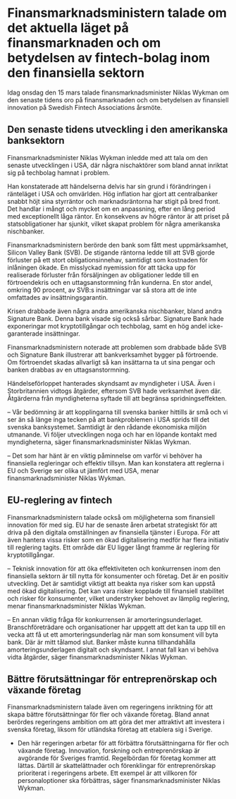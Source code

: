 # Finansmarknadsministern talade om det aktuella läget på finansmarknaden och om betydelsen av fintech-bolag inom den finansiella sektorn

Idag onsdag den 15 mars talade finansmarknadsminister Niklas Wykman om den senaste tidens oro på finansmarknaden och om betydelsen av finansiell innovation på Swedish Fintech Associations årsmöte.

## Den senaste tidens utveckling i den amerikanska banksektorn

Finansmarknadsminister Niklas Wykman inledde med att tala om den senaste utvecklingen i USA, där några nischaktörer som bland annat inriktat sig på techbolag hamnat i problem.

Han konstaterade att händelserna delvis har sin grund i förändringen i ränteläget i USA och omvärlden. Hög inflation har gjort att centralbanker snabbt höjt sina styrräntor och marknadsräntorna har stigit på bred front. Det handlar i mångt och mycket om en anpassning, efter en lång period med exceptionellt låga räntor. En konsekvens av högre räntor är att priset på statsobligationer har sjunkit, vilket skapat problem för några amerikanska nischbanker.

Finansmarknadsministern berörde den bank som fått mest uppmärksamhet, Silicon Valley Bank (SVB). De stigande räntorna ledde till att SVB gjorde förluster på ett stort obligationsinnehav, samtidigt som kostnaden för inlåningen ökade. En misslyckad nyemission för att täcka upp för realiserade förluster från försäljningen av obligationer ledde till en förtroendekris och en uttagsanstormning från kunderna. En stor andel, omkring 90 procent, av SVB:s insättningar var så stora att de inte omfattades av insättningsgarantin.

Krisen drabbade även några andra amerikanska nischbanker, bland andra Signature Bank. Denna bank visade sig också sårbar. Signature Bank hade exponeringar mot kryptotillgångar och techbolag, samt en hög andel icke-garanterade insättningar.

Finansmarknadsministern noterade att problemen som drabbade både SVB och Signature Bank illustrerar att bankverksamhet bygger på förtroende. Om förtroendet skadas allvarligt så kan insättarna ta ut sina pengar och banken drabbas av en uttagsanstormning.

Händelseförloppet hanterades skyndsamt av myndigheter i USA. Även i Storbritannien vidtogs åtgärder, eftersom SVB hade verksamhet även där. Åtgärderna från myndigheterna syftade till att begränsa spridningseffekten.

– Vår bedömning är att kopplingarna till svenska banker hittills är små och vi ser än så länge inga tecken på att bankproblemen i USA sprids till det svenska banksystemet. Samtidigt är den rådande ekonomiska miljön utmanande. Vi följer utvecklingen noga och har en löpande kontakt med myndigheterna, säger finansmarknadsminister Niklas Wykman.

– Det som har hänt är en viktig påminnelse om varför vi behöver ha finansiella regleringar och effektiv tillsyn. Man kan konstatera att reglerna i EU och Sverige ser olika ut jämfört med USA, menar finansmarknadsminister Niklas Wykman.

## EU-reglering av fintech

Finansmarknadsministern talade också om möjligheterna som finansiell innovation för med sig. EU har de senaste åren arbetat strategiskt för att driva på den digitala omställningen av finansiella tjänster i Europa. För att även hantera vissa risker som en ökad digitalisering medför har flera initiativ till reglering tagits. Ett område där EU ligger långt framme är reglering för kryptotillgångar.

– Teknisk innovation för att öka effektiviteten och konkurrensen inom den finansiella sektorn är till nytta för konsumenter och företag. Det är en positiv utveckling. Det är samtidigt viktigt att beakta nya risker som kan uppstå med ökad digitalisering. Det kan vara risker kopplade till finansiell stabilitet och risker för konsumenter, vilket understryker behovet av lämplig reglering, menar finansmarknadsminister Niklas Wykman.

– En annan viktig fråga för konkurrensen är amorteringsunderlaget. Branschföreträdare och organisationer har uppgett att det kan ta upp till en vecka att få ut ett amorteringsunderlag när man som konsument vill byta bank. Där är mitt tålamod slut. Banker måste kunna tillhandahålla amorteringsunderlagen digitalt och skyndsamt. I annat fall kan vi behöva vidta åtgärder, säger finansmarknadsminister Niklas Wykman.

## Bättre förutsättningar för entreprenörskap och växande företag

Finansmarknadsministern talade även om regeringens inriktning för att skapa bättre förutsättningar för fler och växande företag. Bland annat berördes regeringens ambition om att göra det mer attraktivt att investera i svenska företag, liksom för utländska företag att etablera sig i Sverige.

- Den här regeringen arbetar för att förbättra förutsättningarna för fler och växande företag. Innovation, forskning och entreprenörskap är avgörande för Sveriges framtid. Regelbördan för företag kommer att lättas. Därtill är skattelättnader och förenklingar för entreprenörskap prioriterat i regeringens arbete. Ett exempel är att villkoren för personaloptioner ska förbättras, säger finansmarknadsminister Niklas Wykman.
